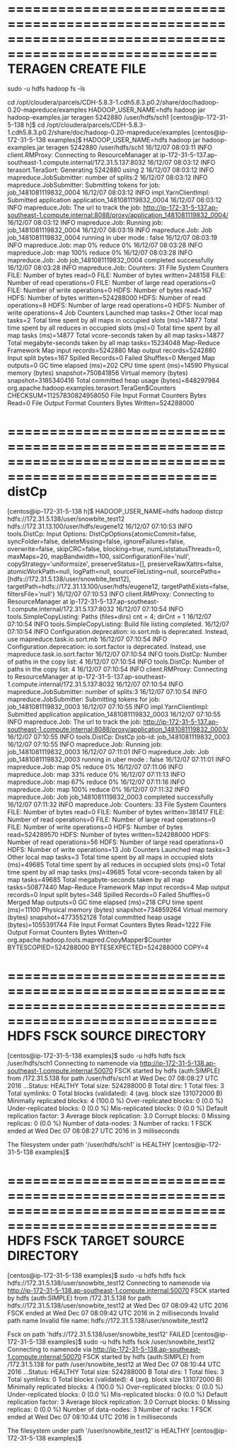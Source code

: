 
=======================================================================================================
TERAGEN CREATE FILE
=======================================================================================================
sudo -u hdfs hadoop fs -ls


cd /opt/cloudera/parcels/CDH-5.8.3-1.cdh5.8.3.p0.2/share/doc/hadoop-0.20-mapreduce/examples
HADOOP_USER_NAME=hdfs hadoop jar hadoop-examples.jar teragen 5242880 /user/hdfs/sch1
[centos@ip-172-31-5-138 h]$ cd /opt/cloudera/parcels/CDH-5.8.3-1.cdh5.8.3.p0.2/share/doc/hadoop-0.20-mapreduce/examples
[centos@ip-172-31-5-138 examples]$ HADOOP_USER_NAME=hdfs hadoop jar hadoop-examples.jar teragen 5242880 /user/hdfs/sch1
16/12/07 08:03:11 INFO client.RMProxy: Connecting to ResourceManager at ip-172-31-5-137.ap-southeast-1.compute.internal/172.31.5.137:8032
16/12/07 08:03:12 INFO terasort.TeraSort: Generating 5242880 using 2
16/12/07 08:03:12 INFO mapreduce.JobSubmitter: number of splits:2
16/12/07 08:03:12 INFO mapreduce.JobSubmitter: Submitting tokens for job: job_1481081119832_0004
16/12/07 08:03:12 INFO impl.YarnClientImpl: Submitted application application_1481081119832_0004
16/12/07 08:03:12 INFO mapreduce.Job: The url to track the job: http://ip-172-31-5-137.ap-southeast-1.compute.internal:8088/proxy/application_1481081119832_0004/
16/12/07 08:03:12 INFO mapreduce.Job: Running job: job_1481081119832_0004
16/12/07 08:03:19 INFO mapreduce.Job: Job job_1481081119832_0004 running in uber mode : false
16/12/07 08:03:19 INFO mapreduce.Job:  map 0% reduce 0%
16/12/07 08:03:28 INFO mapreduce.Job:  map 100% reduce 0%
16/12/07 08:03:28 INFO mapreduce.Job: Job job_1481081119832_0004 completed successfully
16/12/07 08:03:28 INFO mapreduce.Job: Counters: 31
        File System Counters
                FILE: Number of bytes read=0
                FILE: Number of bytes written=248158
                FILE: Number of read operations=0
                FILE: Number of large read operations=0
                FILE: Number of write operations=0
                HDFS: Number of bytes read=167
                HDFS: Number of bytes written=524288000
                HDFS: Number of read operations=8
                HDFS: Number of large read operations=0
                HDFS: Number of write operations=4
        Job Counters
                Launched map tasks=2
                Other local map tasks=2
                Total time spent by all maps in occupied slots (ms)=14877
                Total time spent by all reduces in occupied slots (ms)=0
                Total time spent by all map tasks (ms)=14877
                Total vcore-seconds taken by all map tasks=14877
                Total megabyte-seconds taken by all map tasks=15234048
        Map-Reduce Framework
                Map input records=5242880
                Map output records=5242880
                Input split bytes=167
                Spilled Records=0
                Failed Shuffles=0
                Merged Map outputs=0
                GC time elapsed (ms)=202
                CPU time spent (ms)=14590
                Physical memory (bytes) snapshot=750841856
                Virtual memory (bytes) snapshot=3185340416
                Total committed heap usage (bytes)=848297984
        org.apache.hadoop.examples.terasort.TeraGen$Counters
                CHECKSUM=11257830824958050
        File Input Format Counters
                Bytes Read=0
        File Output Format Counters
                Bytes Written=524288000


=======================================================================================================
distCp
=======================================================================================================

[centos@ip-172-31-5-138 h]$ HADOOP_USER_NAME=hdfs hadoop distcp hdfs://172.31.5.138/user/snowbite_test12 hdfs://172.31.13.100/user/hdfs/eugene12
16/12/07 07:10:53 INFO tools.DistCp: Input Options: DistCpOptions{atomicCommit=false, syncFolder=false, deleteMissing=false, ignoreFailures=false, overwrite=false, skipCRC=false, blocking=true, numListstatusThreads=0, maxMaps=20, mapBandwidth=100, sslConfigurationFile='null', copyStrategy='uniformsize', preserveStatus=[], preserveRawXattrs=false, atomicWorkPath=null, logPath=null, sourceFileListing=null, sourcePaths=[hdfs://172.31.5.138/user/snowbite_test12], targetPath=hdfs://172.31.13.100/user/hdfs/eugene12, targetPathExists=false, filtersFile='null'}
16/12/07 07:10:53 INFO client.RMProxy: Connecting to ResourceManager at ip-172-31-5-137.ap-southeast-1.compute.internal/172.31.5.137:8032
16/12/07 07:10:54 INFO tools.SimpleCopyListing: Paths (files+dirs) cnt = 4; dirCnt = 1
16/12/07 07:10:54 INFO tools.SimpleCopyListing: Build file listing completed.
16/12/07 07:10:54 INFO Configuration.deprecation: io.sort.mb is deprecated. Instead, use mapreduce.task.io.sort.mb
16/12/07 07:10:54 INFO Configuration.deprecation: io.sort.factor is deprecated. Instead, use mapreduce.task.io.sort.factor
16/12/07 07:10:54 INFO tools.DistCp: Number of paths in the copy list: 4
16/12/07 07:10:54 INFO tools.DistCp: Number of paths in the copy list: 4
16/12/07 07:10:54 INFO client.RMProxy: Connecting to ResourceManager at ip-172-31-5-137.ap-southeast-1.compute.internal/172.31.5.137:8032
16/12/07 07:10:54 INFO mapreduce.JobSubmitter: number of splits:3
16/12/07 07:10:54 INFO mapreduce.JobSubmitter: Submitting tokens for job: job_1481081119832_0003
16/12/07 07:10:55 INFO impl.YarnClientImpl: Submitted application application_1481081119832_0003
16/12/07 07:10:55 INFO mapreduce.Job: The url to track the job: http://ip-172-31-5-137.ap-southeast-1.compute.internal:8088/proxy/application_1481081119832_0003/
16/12/07 07:10:55 INFO tools.DistCp: DistCp job-id: job_1481081119832_0003
16/12/07 07:10:55 INFO mapreduce.Job: Running job: job_1481081119832_0003
16/12/07 07:11:01 INFO mapreduce.Job: Job job_1481081119832_0003 running in uber mode : false
16/12/07 07:11:01 INFO mapreduce.Job:  map 0% reduce 0%
16/12/07 07:11:06 INFO mapreduce.Job:  map 33% reduce 0%
16/12/07 07:11:13 INFO mapreduce.Job:  map 67% reduce 0%
16/12/07 07:11:16 INFO mapreduce.Job:  map 100% reduce 0%
16/12/07 07:11:32 INFO mapreduce.Job: Job job_1481081119832_0003 completed successfully
16/12/07 07:11:32 INFO mapreduce.Job: Counters: 33
        File System Counters
                FILE: Number of bytes read=0
                FILE: Number of bytes written=381417
                FILE: Number of read operations=0
                FILE: Number of large read operations=0
                FILE: Number of write operations=0
                HDFS: Number of bytes read=524289570
                HDFS: Number of bytes written=524288000
                HDFS: Number of read operations=56
                HDFS: Number of large read operations=0
                HDFS: Number of write operations=13
        Job Counters
                Launched map tasks=3
                Other local map tasks=3
                Total time spent by all maps in occupied slots (ms)=49685
                Total time spent by all reduces in occupied slots (ms)=0
                Total time spent by all map tasks (ms)=49685
                Total vcore-seconds taken by all map tasks=49685
                Total megabyte-seconds taken by all map tasks=50877440
        Map-Reduce Framework
                Map input records=4
                Map output records=0
                Input split bytes=348
                Spilled Records=0
                Failed Shuffles=0
                Merged Map outputs=0
                GC time elapsed (ms)=218
                CPU time spent (ms)=11100
                Physical memory (bytes) snapshot=734859264
                Virtual memory (bytes) snapshot=4773552128
                Total committed heap usage (bytes)=1055391744
        File Input Format Counters
                Bytes Read=1222
        File Output Format Counters
                Bytes Written=0
        org.apache.hadoop.tools.mapred.CopyMapper$Counter
                BYTESCOPIED=524288000
                BYTESEXPECTED=524288000
                COPY=4





=======================================================================================================
HDFS FSCK SOURCE DIRECTORY
=======================================================================================================



[centos@ip-172-31-5-138 examples]$ sudo -u hdfs hdfs fsck /user/hdfs/sch1
Connecting to namenode via http://ip-172-31-5-138.ap-southeast-1.compute.internal:50070
FSCK started by hdfs (auth:SIMPLE) from /172.31.5.138 for path /user/hdfs/sch1 at Wed Dec 07 08:08:27 UTC 2016
...Status: HEALTHY
 Total size:    524288000 B
 Total dirs:    1
 Total files:   3
 Total symlinks:                0
 Total blocks (validated):      4 (avg. block size 131072000 B)
 Minimally replicated blocks:   4 (100.0 %)
 Over-replicated blocks:        0 (0.0 %)
 Under-replicated blocks:       0 (0.0 %)
 Mis-replicated blocks:         0 (0.0 %)
 Default replication factor:    3
 Average block replication:     3.0
 Corrupt blocks:                0
 Missing replicas:              0 (0.0 %)
 Number of data-nodes:          3
 Number of racks:               1
FSCK ended at Wed Dec 07 08:08:27 UTC 2016 in 3 milliseconds


The filesystem under path '/user/hdfs/sch1' is HEALTHY
[centos@ip-172-31-5-138 examples]$






=======================================================================================================
HDFS FSCK TARGET SOURCE DIRECTORY
=======================================================================================================

[centos@ip-172-31-5-138 examples]$ sudo -u hdfs hdfs fsck hdfs://172.31.5.138/user/snowbite_test12
Connecting to namenode via http://ip-172-31-5-138.ap-southeast-1.compute.internal:50070
FSCK started by hdfs (auth:SIMPLE) from /172.31.5.138 for path hdfs://172.31.5.138/user/snowbite_test12 at Wed Dec 07 08:09:42 UTC 2016
FSCK ended at Wed Dec 07 08:09:42 UTC 2016 in 2 milliseconds
Invalid path name Invalid file name: hdfs://172.31.5.138/user/snowbite_test12


Fsck on path 'hdfs://172.31.5.138/user/snowbite_test12' FAILED
[centos@ip-172-31-5-138 examples]$ sudo -u hdfs hdfs fsck /user/snowbite_test12
Connecting to namenode via http://ip-172-31-5-138.ap-southeast-1.compute.internal:50070
FSCK started by hdfs (auth:SIMPLE) from /172.31.5.138 for path /user/snowbite_test12 at Wed Dec 07 08:10:44 UTC 2016
...Status: HEALTHY
 Total size:    524288000 B
 Total dirs:    1
 Total files:   3
 Total symlinks:                0
 Total blocks (validated):      4 (avg. block size 131072000 B)
 Minimally replicated blocks:   4 (100.0 %)
 Over-replicated blocks:        0 (0.0 %)
 Under-replicated blocks:       0 (0.0 %)
 Mis-replicated blocks:         0 (0.0 %)
 Default replication factor:    3
 Average block replication:     3.0
 Corrupt blocks:                0
 Missing replicas:              0 (0.0 %)
 Number of data-nodes:          3
 Number of racks:               1
FSCK ended at Wed Dec 07 08:10:44 UTC 2016 in 1 milliseconds


The filesystem under path '/user/snowbite_test12' is HEALTHY
[centos@ip-172-31-5-138 examples]$
